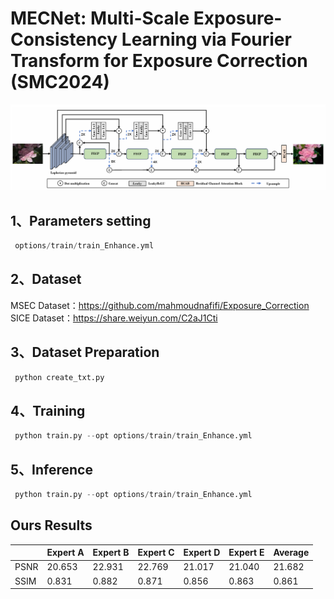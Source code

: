 # MECNet: Multi-Scale Exposure-Consistency Learning via Fourier Transform for Exposure Correction (SMC2024)

![](https://github.com/thisisqiaoqiao/MECNet/blob/main/MECNET_MSEC/img/img.png)

## 1、Parameters setting
```Python
 options/train/train_Enhance.yml
```
## 2、Dataset
MSEC Dataset：https://github.com/mahmoudnafifi/Exposure_Correction
SICE Dataset：https://share.weiyun.com/C2aJ1Cti

## 3、Dataset Preparation
```Python
 python create_txt.py
```

## 4、Training
```Python
 python train.py --opt options/train/train_Enhance.yml
```

## 5、Inference
```Python
 python train.py --opt options/train/train_Enhance.yml
```

## Ours Results
|        | Expert A | Expert B | Expert C | Expert D | Expert E | Average |
|  ----  |  ----  | ----  |  ----  |  ----  |  ----  |  ----  |
| PSNR | 20.653 | 22.931 | 22.769 | 21.017 | 21.040 | 21.682 |
| SSIM | 0.831 | 0.882 | 0.871 | 0.856 | 0.863 | 0.861 |
